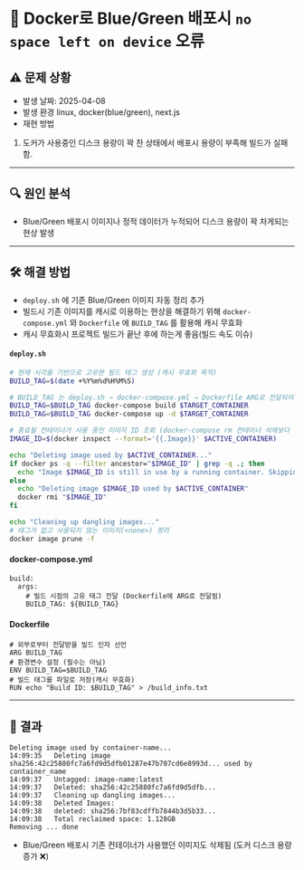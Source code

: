 # 🐛 Docker로 Blue/Green 배포시 `no space left on device` 오류

## ⚠️ 문제 상황
- 발생 날짜: 2025-04-08  
- 발생 환경 linux, docker(blue/green), next.js
- 재현 방법 
1. 도커가 사용중인 디스크 용량이 꽉 찬 상태에서 배포시 용량이 부족해 빌드가 실패함.

---

## 🔍 원인 분석
- Blue/Green 배포시 이미지나 정적 데이터가 누적되어 디스크 용량이 꽉 차게되는 현상 발생

---

## 🛠 해결 방법
- `deploy.sh` 에 기존 Blue/Green 이미지 자동 정리 추가
- 빌드시 기존 이미지를 캐시로 이용하는 현상을 해결하기 위해 `docker-compose.yml` 와 `Dockerfile` 에 `BUILD_TAG` 를 활용해 캐시 무효화
- 캐시 무효화시 프로젝트 빌드가 끝난 후에 하는게 좋음(빌드 속도 이슈)

#### `deploy.sh`
```sh
# 현재 시각을 기반으로 고유한 빌드 태그 생성 (캐시 무효화 목적)
BUILD_TAG=$(date +%Y%m%d%H%M%S)

# BUILD_TAG 는 deploy.sh → docker-compose.yml → Dockerfile ARG로 전달되어 캐시를 무력화하고 이미지 구분에 활용됨
BUILD_TAG=$BUILD_TAG docker-compose build $TARGET_CONTAINER
BUILD_TAG=$BUILD_TAG docker-compose up -d $TARGET_CONTAINER

# 종료될 컨테이너가 사용 중인 이미지 ID 조회 (docker-compose rm 컨테이너 삭제보다 먼저 선언되어야함)
IMAGE_ID=$(docker inspect --format='{{.Image}}' $ACTIVE_CONTAINER)

echo "Deleting image used by $ACTIVE_CONTAINER..."
if docker ps -q --filter ancestor="$IMAGE_ID" | grep -q .; then
  echo "Image $IMAGE_ID is still in use by a running container. Skipping delete."
else
  echo "Deleting image $IMAGE_ID used by $ACTIVE_CONTAINER"
  docker rmi "$IMAGE_ID"
fi

echo "Cleaning up dangling images..."
# 태그가 없고 사용되지 않는 이미지(<none>) 정리
docker image prune -f
```

#### docker-compose.yml
```
build:
  args:
    # 빌드 시점의 고유 태그 전달 (Dockerfile에 ARG로 전달됨)
    BUILD_TAG: ${BUILD_TAG}
```

#### Dockerfile
```
# 외부로부터 전달받을 빌드 인자 선언
ARG BUILD_TAG
# 환경변수 설정 (필수는 아님)
ENV BUILD_TAG=$BUILD_TAG
# 빌드 태그를 파일로 저장(캐시 무효화)
RUN echo "Build ID: $BUILD_TAG" > /build_info.txt
```

---

## 🚀 결과
```
Deleting image used by container-name...
14:09:35   Deleting image sha256:42c25880fc7a6fd9d5dfb01287e47b707cd6e8993d... used by container_name
14:09:37   Untagged: image-name:latest
14:09:37   Deleted: sha256:42c25880fc7a6fd9d5dfb...
14:09:37   Cleaning up dangling images...
14:09:38   Deleted Images:
14:09:38   deleted: sha256:7bf83cdffb7844b3d5b33...
14:09:38   Total reclaimed space: 1.128GB
Removing ... done
```

- Blue/Green 배포시 기존 컨테이너가 사용했던 이미지도 삭제됨 (도커 디스크 용량 증가 ❌)
